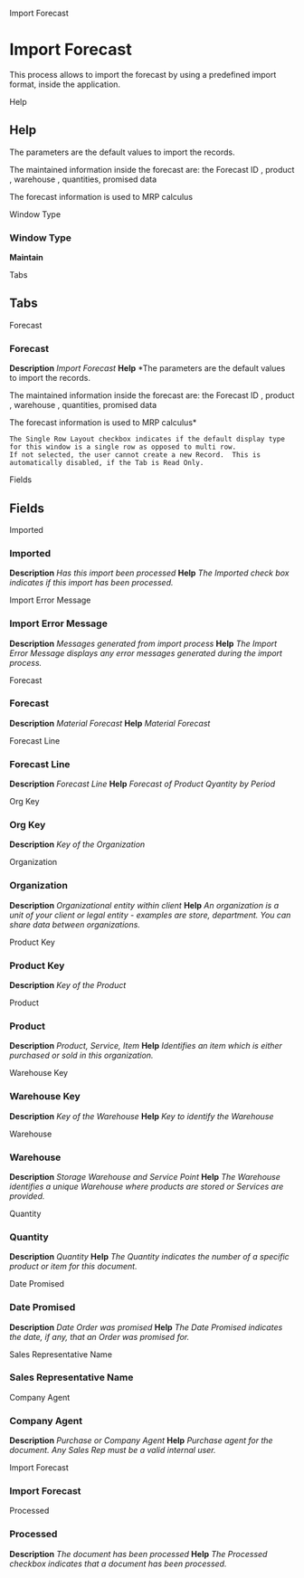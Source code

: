 
Import Forecast
# Import Forecast


This process allows to import the forecast by using a predefined import format,  inside the application.

Help
## Help

The parameters are the default values to import the records.


The maintained information inside the forecast are: the Forecast ID , product , warehouse ,  quantities, promised data


The forecast information is used to MRP calculus

Window Type
### Window Type

**Maintain**


Tabs
## Tabs


Forecast
### Forecast

**Description**
 *Import Forecast*
**Help**
 *The parameters are the default values to import the records.


The maintained information inside the forecast are: the Forecast ID , product , warehouse ,  quantities, promised data


The forecast information is used to MRP calculus*

```
The Single Row Layout checkbox indicates if the default display type for this window is a single row as opposed to multi row.
If not selected, the user cannot create a new Record.  This is automatically disabled, if the Tab is Read Only.
```
Fields
## Fields


Imported
### Imported

**Description**
 *Has this import been processed*
**Help**
 *The Imported check box indicates if this import has been processed.*

Import Error Message
### Import Error Message

**Description**
 *Messages generated from import process*
**Help**
 *The Import Error Message displays any error messages generated during the import process.*

Forecast
### Forecast

**Description**
 *Material Forecast*
**Help**
 *Material Forecast*

Forecast Line
### Forecast Line

**Description**
 *Forecast Line*
**Help**
 *Forecast of Product Qyantity by Period*

Org Key
### Org Key

**Description**
 *Key of the Organization*

Organization
### Organization

**Description**
 *Organizational entity within client*
**Help**
 *An organization is a unit of your client or legal entity - examples are store, department. You can share data between organizations.*

Product Key
### Product Key

**Description**
 *Key of the Product*

Product
### Product

**Description**
 *Product, Service, Item*
**Help**
 *Identifies an item which is either purchased or sold in this organization.*

Warehouse Key
### Warehouse Key

**Description**
 *Key of the Warehouse*
**Help**
 *Key to identify the Warehouse*

Warehouse
### Warehouse

**Description**
 *Storage Warehouse and Service Point*
**Help**
 *The Warehouse identifies a unique Warehouse where products are stored or Services are provided.*

Quantity
### Quantity

**Description**
 *Quantity*
**Help**
 *The Quantity indicates the number of a specific product or item for this document.*

Date Promised
### Date Promised

**Description**
 *Date Order was promised*
**Help**
 *The Date Promised indicates the date, if any, that an Order was promised for.*

Sales Representative Name
### Sales Representative Name


Company Agent
### Company Agent

**Description**
 *Purchase or Company Agent*
**Help**
 *Purchase agent for the document. Any Sales Rep must be a valid internal user.*

Import Forecast
### Import Forecast


Processed
### Processed

**Description**
 *The document has been processed*
**Help**
 *The Processed checkbox indicates that a document has been processed.*
